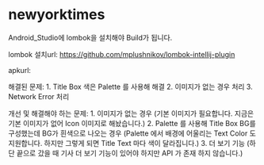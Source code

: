 # newyorktimes


Android_Studio에 lombok을 설치해야 Build가 됩니다.

lombok 설치url: https://github.com/mplushnikov/lombok-intellij-plugin

apkurl:


해결된 문제:
                1. Title Box 색은 Palette 를 사용해 해결
                2. 이미지가 없는 경우 처리
                3. Network Error 처리


개선 및 해결해야 하는 문제:
                1. 이미지가 없는 경우 (기본 이미지가 필요합니다. 지금은 기본 이미지가 없어 Icon 이미지로 해놨습니다.)
                2. Palette 를 사용해 Title Box BG를 구성했는데 BG가 흰색으로 나오는 경우 (Palette 에서 배경에 어울리는 Text Color 도 지원합니다. 하지만 그렇게 되면 Title Text 마다 색이 달라집니다.)
                3. 더 보기 기능 (하단 끝으로 갔을 때 기사 더 보기 기능이 있어야 하지만 API 가 존재 하지 않습니다.)